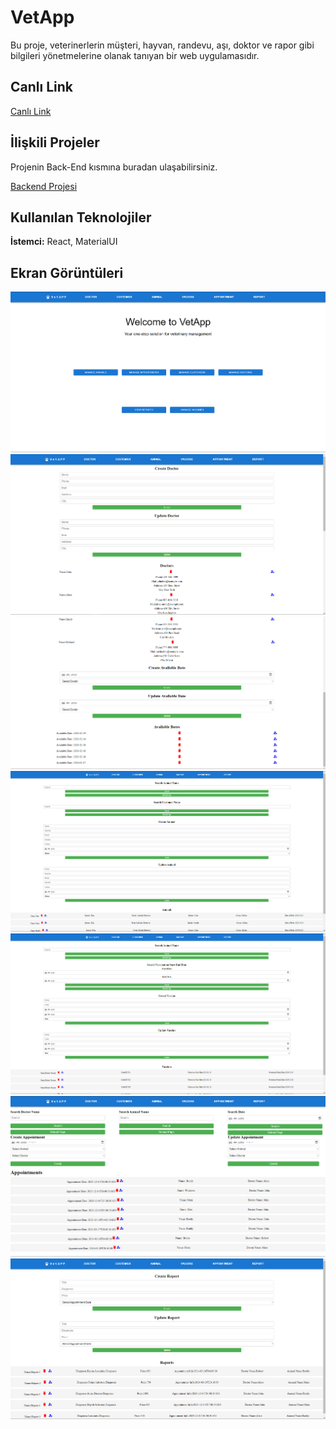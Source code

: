 
# VetApp

Bu proje, veterinerlerin müşteri, hayvan, randevu, aşı, doktor ve rapor gibi bilgileri yönetmelerine olanak tanıyan bir web uygulamasıdır.



## Canlı Link

[Canlı Link]()

## İlişkili Projeler

Projenin Back-End kısmına buradan ulaşabilirsiniz.

[Backend Projesi](https://github.com/AliBatuhanSahin/VetApp)

  
## Kullanılan Teknolojiler

**İstemci:** React, MaterialUI

  
## Ekran Görüntüleri

![Resim](/public/HomePage.png)
![Resim](/public/Doctor.png)
![Resim](/public/AvailableDate.png)
![Resim](/public/Animal.png)
![Resim](/public/Vaccine.png)
![Resim](/public/Appointment.png)
![Resim](/public/Report.png)

  
